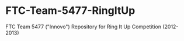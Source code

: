 FTC-Team-5477-RingItUp
======================

FTC Team 5477 ("Innovo") Repository for Ring It Up Competition (2012-2013)